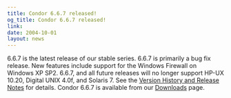 ```yaml
---
title: Condor 6.6.7 released!
og_title: Condor 6.6.7 released!
link: 
date: 2004-10-01
layout: news
---
```


6.6.7 is the latest release of our stable series. 6.6.7 is primarily a bug fix release.  New features include support for the Windows Firewall on Windows XP SP2. 6.6.7, and all future releases  will no longer support HP-UX 10.20, Digital UNIX 4.0f, and Solaris 7.  See the <a href="manual/latest-stable/9_Version_History.html"> Version History and Release Notes</a> for details.  Condor 6.6.7 is available from our <a href="downloads/">Downloads</a> page.  

